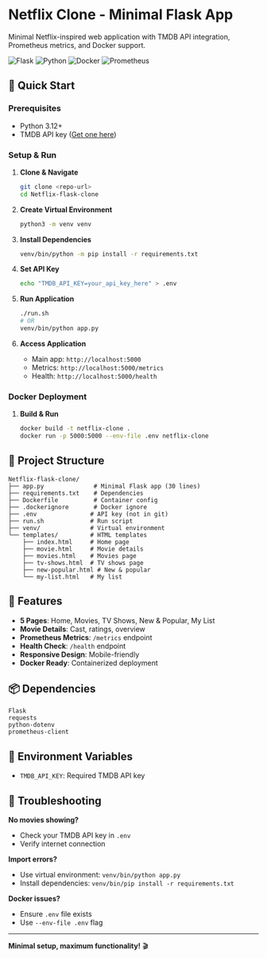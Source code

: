 # Netflix Clone - Minimal Flask App

Minimal Netflix-inspired web application with TMDB API integration, Prometheus metrics, and Docker support.

![Flask](https://img.shields.io/badge/Flask-2.3.3-green) ![Python](https://img.shields.io/badge/Python-3.12-blue) ![Docker](https://img.shields.io/badge/Docker-Ready-blue) ![Prometheus](https://img.shields.io/badge/Prometheus-Metrics-orange)

## 🚀 Quick Start

### Prerequisites
- Python 3.12+
- TMDB API key ([Get one here](https://www.themoviedb.org/settings/api))

### Setup & Run

1. **Clone & Navigate**
   ```bash
   git clone <repo-url>
   cd Netflix-flask-clone
   ```

2. **Create Virtual Environment**
   ```bash
   python3 -m venv venv
   ```

3. **Install Dependencies**
   ```bash
   venv/bin/python -m pip install -r requirements.txt
   ```

4. **Set API Key**
   ```bash
   echo "TMDB_API_KEY=your_api_key_here" > .env
   ```

5. **Run Application**
   ```bash
   ./run.sh
   # OR
   venv/bin/python app.py
   ```

6. **Access Application**
   - Main app: `http://localhost:5000`
   - Metrics: `http://localhost:5000/metrics`
   - Health: `http://localhost:5000/health`

### Docker Deployment

1. **Build & Run**
   ```bash
   docker build -t netflix-clone .
   docker run -p 5000:5000 --env-file .env netflix-clone
   ```

## 📁 Project Structure

```
Netflix-flask-clone/
├── app.py              # Minimal Flask app (30 lines)
├── requirements.txt    # Dependencies
├── Dockerfile          # Container config
├── .dockerignore       # Docker ignore
├── .env               # API key (not in git)
├── run.sh             # Run script
├── venv/              # Virtual environment
└── templates/         # HTML templates
    ├── index.html     # Home page
    ├── movie.html     # Movie details
    ├── movies.html    # Movies page
    ├── tv-shows.html  # TV shows page
    ├── new-popular.html # New & popular
    └── my-list.html   # My list
```

## 🎯 Features

- **5 Pages**: Home, Movies, TV Shows, New & Popular, My List
- **Movie Details**: Cast, ratings, overview
- **Prometheus Metrics**: `/metrics` endpoint
- **Health Check**: `/health` endpoint
- **Responsive Design**: Mobile-friendly
- **Docker Ready**: Containerized deployment

## 📦 Dependencies

```
Flask
requests
python-dotenv
prometheus-client
```

## 🔧 Environment Variables

- `TMDB_API_KEY`: Required TMDB API key

## 🚨 Troubleshooting

**No movies showing?**
- Check your TMDB API key in `.env`
- Verify internet connection

**Import errors?**
- Use virtual environment: `venv/bin/python app.py`
- Install dependencies: `venv/bin/pip install -r requirements.txt`

**Docker issues?**
- Ensure `.env` file exists
- Use `--env-file .env` flag

---

**Minimal setup, maximum functionality!** 🎬
